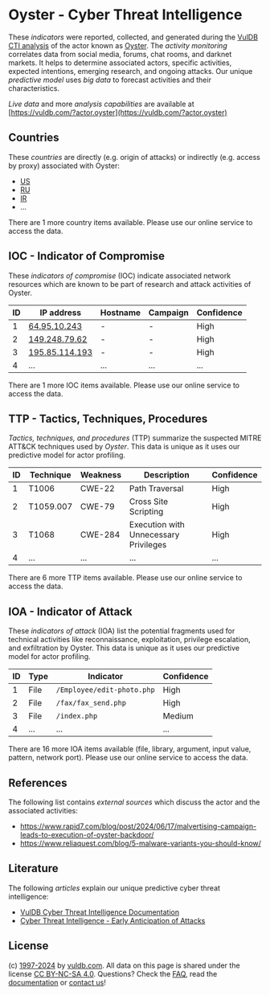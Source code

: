 # Oyster - Cyber Threat Intelligence

These _indicators_ were reported, collected, and generated during the [VulDB CTI analysis](https://vuldb.com/?kb.cti) of the actor known as [Oyster](https://vuldb.com/?actor.oyster). The _activity monitoring_ correlates data from social media, forums, chat rooms, and darknet markets. It helps to determine associated actors, specific activities, expected intentions, emerging research, and ongoing attacks. Our unique _predictive model_ uses _big data_ to forecast activities and their characteristics.

_Live data_ and more _analysis capabilities_ are available at [https://vuldb.com/?actor.oyster](https://vuldb.com/?actor.oyster)

## Countries

These _countries_ are directly (e.g. origin of attacks) or indirectly (e.g. access by proxy) associated with Oyster:

* [US](https://vuldb.com/?country.us)
* [RU](https://vuldb.com/?country.ru)
* [IR](https://vuldb.com/?country.ir)
* ...

There are 1 more country items available. Please use our online service to access the data.

## IOC - Indicator of Compromise

These _indicators of compromise_ (IOC) indicate associated network resources which are known to be part of research and attack activities of Oyster.

ID | IP address | Hostname | Campaign | Confidence
-- | ---------- | -------- | -------- | ----------
1 | [64.95.10.243](https://vuldb.com/?ip.64.95.10.243) | - | - | High
2 | [149.248.79.62](https://vuldb.com/?ip.149.248.79.62) | - | - | High
3 | [195.85.114.193](https://vuldb.com/?ip.195.85.114.193) | - | - | High
4 | ... | ... | ... | ...

There are 1 more IOC items available. Please use our online service to access the data.

## TTP - Tactics, Techniques, Procedures

_Tactics, techniques, and procedures_ (TTP) summarize the suspected MITRE ATT&CK techniques used by _Oyster_. This data is unique as it uses our predictive model for actor profiling.

ID | Technique | Weakness | Description | Confidence
-- | --------- | -------- | ----------- | ----------
1 | T1006 | CWE-22 | Path Traversal | High
2 | T1059.007 | CWE-79 | Cross Site Scripting | High
3 | T1068 | CWE-284 | Execution with Unnecessary Privileges | High
4 | ... | ... | ... | ...

There are 6 more TTP items available. Please use our online service to access the data.

## IOA - Indicator of Attack

These _indicators of attack_ (IOA) list the potential fragments used for technical activities like reconnaissance, exploitation, privilege escalation, and exfiltration by Oyster. This data is unique as it uses our predictive model for actor profiling.

ID | Type | Indicator | Confidence
-- | ---- | --------- | ----------
1 | File | `/Employee/edit-photo.php` | High
2 | File | `/fax/fax_send.php` | High
3 | File | `/index.php` | Medium
4 | ... | ... | ...

There are 16 more IOA items available (file, library, argument, input value, pattern, network port). Please use our online service to access the data.

## References

The following list contains _external sources_ which discuss the actor and the associated activities:

* https://www.rapid7.com/blog/post/2024/06/17/malvertising-campaign-leads-to-execution-of-oyster-backdoor/
* https://www.reliaquest.com/blog/5-malware-variants-you-should-know/

## Literature

The following _articles_ explain our unique predictive cyber threat intelligence:

* [VulDB Cyber Threat Intelligence Documentation](https://vuldb.com/?kb.cti)
* [Cyber Threat Intelligence - Early Anticipation of Attacks](https://www.scip.ch/en/?labs.20201022)

## License

(c) [1997-2024](https://vuldb.com/?kb.changelog) by [vuldb.com](https://vuldb.com/?kb.about). All data on this page is shared under the license [CC BY-NC-SA 4.0](https://creativecommons.org/licenses/by-nc-sa/4.0/). Questions? Check the [FAQ](https://vuldb.com/?kb.faq), read the [documentation](https://vuldb.com/?kb) or [contact us](https://vuldb.com/?contact)!
